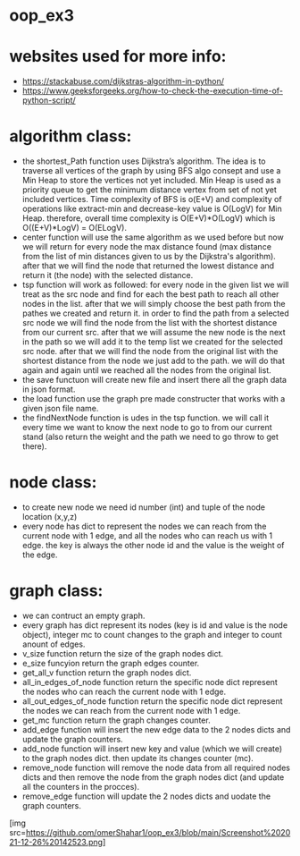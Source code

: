 # oop_ex3


# websites used for more info:
* https://stackabuse.com/dijkstras-algorithm-in-python/
* https://www.geeksforgeeks.org/how-to-check-the-execution-time-of-python-script/



# algorithm class:
* the shortest_Path function uses Dijkstra’s algorithm. The idea is to traverse all vertices of the graph by using BFS algo consept and use a Min Heap to store the vertices not yet included. Min Heap is used as a priority queue to get the minimum distance vertex from set of not yet included vertices. Time complexity of BFS is o(E+V) and complexity of operations like extract-min and decrease-key value is O(LogV) for Min Heap. therefore, overall time complexity is O(E+V)*O(LogV) which is O((E+V)*LogV) = O(ELogV).
* center function will use the same algorithm as we used before but now we will return for every node the max distance found (max distance from the list of min distances given to us by the Dijkstra's algorithm). after that we will find the node that returned the lowest distance and return it (the node) with the selected distance.
* tsp function will work as followed: for every node in the given list we will treat as the src node and find for each the best path to reach all other nodes in the list. after that we will simply choose the best path from the pathes we created and return it.
in order to find the path from a selected src node we will find the node from the list with the shortest distance from our current src.
after that we will assume the new node is the next in the path so we will add it to the temp list we created for the selected src node. after that we will find the node from the original list with the shortest distance from the node we just add to the path. we will do that again and again until we reached all the nodes from the original list.
* the save functuon will create new file and insert there all the graph data in json format.
* the load function use the graph pre made constructer that works with a given json file name.
* the findNextNode function is udes in the tsp function. we will call it every time we want to know the next node to go to from our current stand (also return the weight and the path we need to go throw to get there).


# node class:
* to create new node we need id number (int) and tuple of the node location (x,y,z)
* every node has dict to represent the nodes we can reach from the current node with 1 edge, and all the nodes who can reach us with 1 edge. the key is always the other node id and the value is the weight of the edge.


# graph class:
* we can contruct an empty graph.
* every graph has dict represent its nodes (key is id and value is the node object), integer mc to count changes to the graph and integer to count anount of edges.
* v_size function return the size of the graph nodes dict.
* e_size funcyion return the graph edges counter.
* get_all_v function return the graph nodes dict.
* all_in_edges_of_node function return the specific node dict represent the nodes who can reach the current node with 1 edge.
* all_out_edges_of_node function return the specific node dict represent the nodes we can reach from the current node with 1 edge.
* get_mc function return the graph changes counter.
* add_edge function will insert the new edge data to the 2 nodes dicts and update the graph counters.
* add_node function will insert new key and value (which we will create) to the graph nodes dict. then update its changes counter (mc).
* remove_node function will remove the node data from all required nodes dicts and then remove the node from the graph nodes dict (and update all the counters in the procces).
* remove_edge function will update the 2 nodes dicts and uodate the graph counters.

[img src=https://github.com/omerShahar1/oop_ex3/blob/main/Screenshot%202021-12-26%20142523.png]
